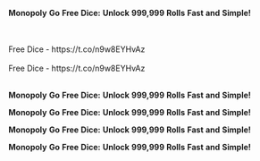 <strong>Monopoly</strong> <strong>Go</strong> <strong>Free</strong> <strong>Dice:</strong> <strong>Unlock</strong> <strong>999,999</strong> <strong>Rolls</strong> <strong>Fast</strong> <strong>and</strong> <strong>Simple!</strong>

<br>
<br>Free Dice - https://t.co/n9w8EYHvAz
<br>
<br>Free Dice - https://t.co/n9w8EYHvAz
<br>
<br>

<strong>Monopoly</strong> <strong>Go</strong> <strong>Free</strong> <strong>Dice:</strong> <strong>Unlock</strong> <strong>999,999</strong> <strong>Rolls</strong> <strong>Fast</strong> <strong>and</strong> <strong>Simple!</strong>

<strong>Monopoly</strong> <strong>Go</strong> <strong>Free</strong> <strong>Dice:</strong> <strong>Unlock</strong> <strong>999,999</strong> <strong>Rolls</strong> <strong>Fast</strong> <strong>and</strong> <strong>Simple!</strong>

<strong>Monopoly</strong> <strong>Go</strong> <strong>Free</strong> <strong>Dice:</strong> <strong>Unlock</strong> <strong>999,999</strong> <strong>Rolls</strong> <strong>Fast</strong> <strong>and</strong> <strong>Simple!</strong>

<strong>Monopoly</strong> <strong>Go</strong> <strong>Free</strong> <strong>Dice:</strong> <strong>Unlock</strong> <strong>999,999</strong> <strong>Rolls</strong> <strong>Fast</strong> <strong>and</strong> <strong>Simple!</strong>
